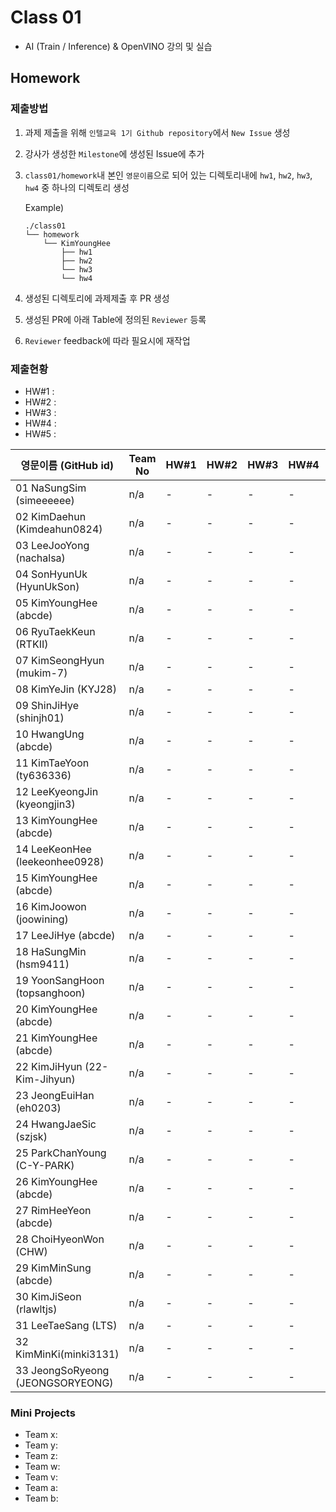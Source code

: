 # Class 01

* AI (Train / Inference) & OpenVINO 강의 및 실습

## Homework

### 제출방법

1. 과제 제출을 위해 `인텔교육 1기 Github repository`에서 `New Issue` 생성

2. 강사가 생성한 `Milestone`에 생성된 Issue에 추가 

3. `class01/homework`내 본인 `영문이름`으로 되어 있는 디렉토리내에 `hw1`, `hw2`, `hw3`, `hw4` 중 하나의 디렉토리 생성

    Example)
    ```
    ./class01
    └── homework
        └── KimYoungHee
            ├── hw1
            ├── hw2
            └── hw3
            └── hw4
    ```

4. 생성된 디렉토리에 과제제출 후 PR 생성

5. 생성된 PR에 아래 Table에 정의된 `Reviewer` 등록

6. `Reviewer` feedback에 따라 필요시에 재작업

### 제출현황

* HW#1 :
* HW#2 :
* HW#3 :
* HW#4 :
* HW#5 :

| 영문이름 (GitHub id)           | Team No | HW#1 | HW#2 | HW#3 | HW#4 | HW#5 | Reviewer |
|-------------------------------|---------|------|------|------|------|------|----------|
| 01 NaSungSim (simeeeeee) | n/a | - | - | - | - | - | max5982 |
| 02 KimDaehun (Kimdeahun0824) | n/a | - | - | - | - | - | max5982 |
| 03 LeeJooYong (nachalsa) | n/a | - | - | - | - | - | max5982 |
| 04 SonHyunUk (HyunUkSon) | n/a | - | - | - | - | - | max5982 |
| 05 KimYoungHee (abcde) | n/a | - | - | - | - | - | max5982 |
| 06 RyuTaekKeun (RTKII) | n/a | - | - | - | - | - | max5982 |
| 07 KimSeongHyun (mukim-7) | n/a | - | - | - | - | - | max5982 |
| 08 KimYeJin (KYJ28) | n/a | - | - | - | - | - | max5982 |
| 09 ShinJiHye (shinjh01) | n/a | - | - | - | - | - | max5982 |
| 10 HwangUng (abcde) | n/a | - | - | - | - | - | max5982 |
| 11 KimTaeYoon (ty636336) | n/a | - | - | - | - | - | max5982 |
| 12 LeeKyeongJin (kyeongjin3) | n/a | - | - | - | - | - | max5982 |
| 13 KimYoungHee (abcde) | n/a | - | - | - | - | - | max5982 |
| 14 LeeKeonHee (leekeonhee0928) | n/a | - | - | - | - | - | max5982 |
| 15 KimYoungHee (abcde) | n/a | - | - | - | - | - | max5982 |
| 16 KimJoowon (joowining) | n/a | - | - | - | - | - | mokiya |
| 17 LeeJiHye (abcde) | n/a | - | - | - | - | - | mokiya |
| 18 HaSungMin (hsm9411) | n/a | - | - | - | - | - | mokiya |
| 19 YoonSangHoon (topsanghoon) | n/a | - | - | - | - | - | mokiya |
| 20 KimYoungHee (abcde) | n/a | - | - | - | - | - | mokiya |
| 21 KimYoungHee (abcde) | n/a | - | - | - | - | - | mokiya |
| 22 KimJiHyun (22-Kim-Jihyun) | n/a | - | - | - | - | - | mokiya |
| 23 JeongEuiHan (eh0203) | n/a | - | - | - | - | - | mokiya |
| 24 HwangJaeSic (szjsk) | n/a | - | - | - | - | - | mokiya |
| 25 ParkChanYoung (C-Y-PARK) | n/a | - | - | - | - | - | mokiya |
| 26 KimYoungHee (abcde) | n/a | - | - | - | - | - | mokiya |
| 27 RimHeeYeon  (abcde) | n/a | - | - | - | - | - | mokiya |
| 28 ChoiHyeonWon (CHW) | n/a | - | - | - | - | - | mokiya |
| 29 KimMinSung (abcde) | n/a | - | - | - | - | - | mokiya |
| 30 KimJiSeon (rlawltjs) | n/a | - | - | - | - | - | mokiya |
| 31 LeeTaeSang (LTS) | n/a | - | - | - | - | - | mokiya |
| 32 KimMinKi(minki3131) | n/a | - | - | - | - | - | mokiya |
| 33 JeongSoRyeong (JEONGSORYEONG) | n/a | - | - | - | - | - | mokiya |

### Mini Projects

* Team x:
* Team y:
* Team z:
* Team w:
* Team v:
* Team a:
* Team b:

